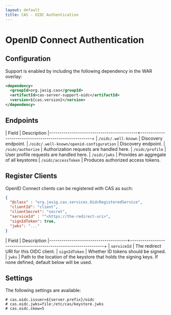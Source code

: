 ```yaml
---
layout: default
title: CAS - OIDC Authentication
---
```


# OpenID Connect Authentication

## Configuration
Support is enabled by including the following dependency in the WAR overlay:

```xml
<dependency>
  <groupId>org.jasig.cas</groupId>
  <artifactId>cas-server-support-oidc</artifactId>
  <version>${cas.version}</version>
</dependency>
```

## Endpoints

| Field                                     | Description
|-------------------------------------------+------------------------------------------------------+
| `/oidc/.well-known`                       | Discovery endpoint.
| `/oidc/.well-known/openid-configuration`  | Discovery endpoint.
| `/oidc/authorize`                         | Authorization requests are handled here.
| `/oidc/profile`                           | User profile requests are handled here.
| `/oidc/jwks`                              | Provides an aggregate of all keystores
| `/oidc/accessToken`                       | Produces authorized access tokens.

## Register Clients

OpenID Connect clients can be registered with CAS as such:

```json
{
  "@class" : "org.jasig.cas.services.OidcRegisteredService",
  "clientId": "client",
  "clientSecret": "secret",
  "serviceId" : "^<https://the-redirect-uri>",
  "signIdToken": true,
  "jwks": "..."
}
```

| Field                                | Description
|--------------------------------------+-----------------------------------------------------------------+
| `serviceId`                   | The redirect URI for this OIDC client.
| `signIdToken`                 | Whether ID tokens should be signed.
| `jwks`                        | Path to the location of the keystore that holds the signing keys. If none defined, default below will be 
used.

## Settings

The following settings are available:

```properties
# cas.oidc.issuer=${server.prefix}/oidc
# cas.oidc.jwks=file:/etc/cas/keystore.jwks
# cas.oidc.skew=5
```
